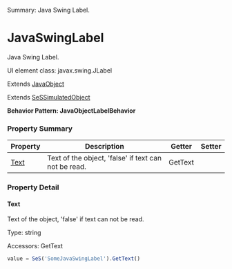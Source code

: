 Summary: Java Swing Label.

# JavaSwingLabel

Java Swing Label.
 
UI element class: javax.swing.JLabel

Extends [JavaObject](JavaObject.md)

Extends [SeSSimulatedObject](SeSSimulatedObject.md)





**Behavior Pattern: JavaObjectLabelBehavior**


<!-- ============================== property summary ========================== -->



### Property Summary
| **Property** | **Description** | **Getter** | **Setter** |
| ------------ | --------------- | ---------- | ---------- |
| [Text](#text) | Text of the object, 'false' if text can not be read. | GetText |  |



<!-- ============================== action summary ========================== -->

<!-- ============================== property detail ========================== -->

### Property Detail

<a name="Text"></a>
#### Text

Text of the object, 'false' if text can not be read.



Type: string


Accessors: GetText

```javascript
value = SeS('SomeJavaSwingLabel').GetText()
```




<!-- ============================== action detail ========================== -->
  

